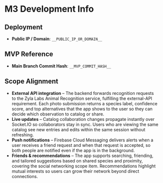 # M3 Development Info

## Deployment
- **Public IP / Domain**: `__PUBLIC_IP_OR_DOMAIN__`

## MVP Reference
- **Main Branch Commit Hash**: `__MVP_COMMIT_HASH__`

## Scope Alignment
- **External API integration** – The backend forwards recognition requests to the Zyla Labs Animal Recognition service, fulfilling the external-API requirement. Each photo submission returns a species label, confidence score, and top alternatives that the app shows to the user so they can decide which observation to catalog or share.
- **Live updates** – Catalog collaboration changes propagate instantly over Socket.IO so collaborators stay in sync. Users who are viewing the same catalog see new entries and edits within the same session without refreshing.
- **Push notifications** – Firebase Cloud Messaging delivers alerts when a user receives a friend request and when that request is accepted, so both people are notified even if the app is in the background.
- **Friends & recommendations** – The app supports searching, friending, and tailored suggestions based on shared species and proximity, covering the social networking scope item. Recommendations highlight mutual interests so users can grow their network beyond direct connections.

